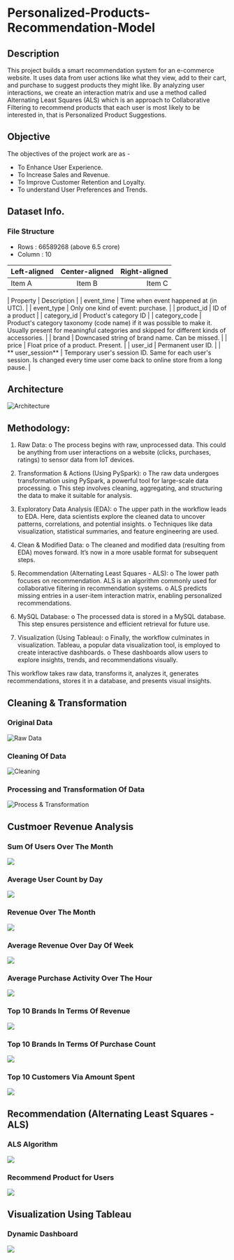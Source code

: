 # Personalized-Products-Recommendation-Model

## Description
  This project builds a smart recommendation system for an e-commerce website. It uses data from user actions like what they view, add to their cart, and purchase to suggest products they might like.
  By analyzing user interactions, we create an interaction matrix and use a method called Alternating Least Squares (ALS)  which is an approach to Collaborative Filtering to recommend products that each user is most likely to be interested in, that is Personalized Product Suggestions. 

## Objective
The objectives of the project work are as -
- To Enhance User Experience.
- To Increase Sales and Revenue.
- To Improve Customer Retention and Loyalty.
- To understand User Preferences and Trends.

## Dataset Info.
### File Structure
- Rows : 66589268 (above 6.5 crore)
- Column : 10

| Left-aligned | Center-aligned | Right-aligned |
| :---         | :---:         | ---:          |
| Item A      | Item B        | Item C       |

| Property | Description |
| event_time | Time when event happened at (in UTC). |
| event_type | Only one kind of event: purchase. |
| product_id | ID of a product |
| category_id	| Product's category ID |
| category_code	| Product's category taxonomy (code name) if it was possible to make it. Usually present for meaningful categories and skipped for different kinds of accessories. |
| brand |	Downcased string of brand name. Can be missed. |
| price	| Float price of a product. Present. |
| user_id |	Permanent user ID. |
| ** user_session** |	Temporary user's session ID. Same for each user's session. Is changed every time user come back to online store from a long pause. |

## Architecture
![Architecture](Architecture.png)

## Methodology:
1. Raw Data:
o The process begins with raw, unprocessed data. This could be anything from user interactions on a website (clicks, purchases, ratings) to sensor data from IoT devices.

3. Transformation & Actions (Using PySpark):
o The raw data undergoes transformation using PySpark, a powerful tool for large-scale data processing.
o This step involves cleaning, aggregating, and structuring the data to make it suitable for analysis.

5. Exploratory Data Analysis (EDA):
o The upper path in the workflow leads to EDA. Here, data scientists explore the cleaned data to uncover patterns, correlations, and potential insights.
o Techniques like data visualization, statistical summaries, and feature engineering are used.

7. Clean & Modified Data:
o The cleaned and modified data (resulting from EDA) moves forward. It’s now in a more usable format for subsequent steps.

9. Recommendation (Alternating Least Squares - ALS):
o The lower path focuses on recommendation. ALS is an algorithm commonly used for collaborative filtering in recommendation systems.
o ALS predicts missing entries in a user-item interaction matrix, enabling personalized recommendations.

6. MySQL Database:
o The processed data is stored in a MySQL database. This step ensures persistence and efficient retrieval for future use.

8. Visualization (Using Tableau):
o Finally, the workflow culminates in visualization. Tableau, a popular data visualization tool, is employed to create interactive dashboards.
o These dashboards allow users to explore insights, trends, and recommendations visually.

This workflow takes raw data, transforms it, analyzes it, generates recommendations, stores it in a database, and presents visual insights.

## Cleaning & Transformation 

### Original Data
![Raw Data](Visualization/OriginalData.png)

### Cleaning Of Data
![Cleaning](Visualization/CleaningData.png)

### Processing and Transformation Of Data 
![Process & Transformation](Visualization/ProcessedData.png)

## Custmoer Revenue Analysis 
### Sum Of Users Over The Month
![](Visualization/SumofUsersOvertheMonth.png)

### Average User Count by Day
![](Visualization/AverageUserCountbyDay.png)

### Revenue Over The Month
![](Visualization/RevenueOverTheMonth.png)

### Average Revenue Over Day Of Week
![](Visualization/AverageRevenueOverbyDayOfWeek.png)

### Average Purchase Activity Over The Hour
![](Visualization/AveragePurchaseActivityOverTheHourForTheWholeMonth.png)

### Top 10 Brands In Terms Of Revenue
![](Visualization/Top10BrandsInTermsOfRevenue.png)

### Top 10 Brands In Terms Of Purchase Count
![](Visualization/Top10BrandsInTermsOfPurchaseCount.png)

### Top 10 Customers Via Amount Spent
![](Visualization/Top10CustomersViaAmountSpent.png)

##  Recommendation (Alternating Least Squares - ALS)
### ALS Algorithm
![](Visualization/ALSalgorithm.png)

### Recommend Product for Users
![](Visualization/ALSoutput.png)

## Visualization Using Tableau
### Dynamic Dashboard
![](TableauDashboard.png)

